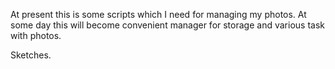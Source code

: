 At present this is some scripts which I need for managing my photos. At some day this will become convenient manager for storage and various task with photos.

Sketches.
